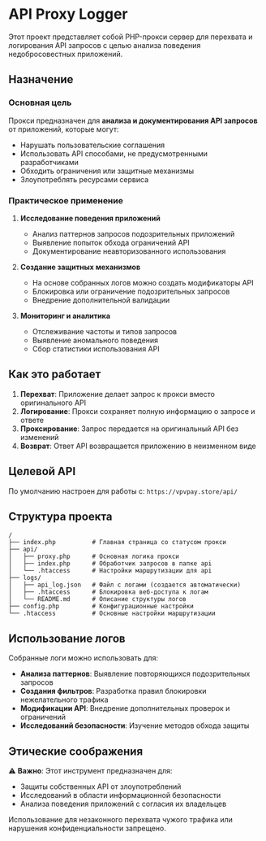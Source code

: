 # API Proxy Logger

Этот проект представляет собой PHP-прокси сервер для перехвата и логирования API запросов с целью анализа поведения недобросовестных приложений.

## Назначение

### Основная цель
Прокси предназначен для **анализа и документирования API запросов** от приложений, которые могут:
- Нарушать пользовательские соглашения
- Использовать API способами, не предусмотренными разработчиками
- Обходить ограничения или защитные механизмы
- Злоупотреблять ресурсами сервиса

### Практическое применение

1. **Исследование поведения приложений**
   - Анализ паттернов запросов подозрительных приложений
   - Выявление попыток обхода ограничений API
   - Документирование неавторизованного использования

2. **Создание защитных механизмов**
   - На основе собранных логов можно создать модификаторы API
   - Блокировка или ограничение подозрительных запросов
   - Внедрение дополнительной валидации

3. **Мониторинг и аналитика**
   - Отслеживание частоты и типов запросов
   - Выявление аномального поведения
   - Сбор статистики использования API

## Как это работает

1. **Перехват**: Приложение делает запрос к прокси вместо оригинального API
2. **Логирование**: Прокси сохраняет полную информацию о запросе и ответе
3. **Проксирование**: Запрос передается на оригинальный API без изменений
4. **Возврат**: Ответ API возвращается приложению в неизменном виде

## Целевой API

По умолчанию настроен для работы с: `https://vpvpay.store/api/`

## Структура проекта

```
/
├── index.php          # Главная страница со статусом прокси
├── api/
│   ├── proxy.php      # Основная логика прокси
│   ├── index.php      # Обработчик запросов в папке api
│   └── .htaccess      # Настройки маршрутизации для api
├── logs/
│   ├── api_log.json   # Файл с логами (создается автоматически)
│   ├── .htaccess      # Блокировка веб-доступа к логам
│   └── README.md      # Описание структуры логов
├── config.php         # Конфигурационные настройки
└── .htaccess          # Основные настройки маршрутизации
```

## Использование логов

Собранные логи можно использовать для:
- **Анализа паттернов**: Выявление повторяющихся подозрительных запросов
- **Создания фильтров**: Разработка правил блокировки нежелательного трафика
- **Модификации API**: Внедрение дополнительных проверок и ограничений
- **Исследований безопасности**: Изучение методов обхода защиты

## Этические соображения

⚠️ **Важно**: Этот инструмент предназначен для:
- Защиты собственных API от злоупотреблений
- Исследований в области информационной безопасности
- Анализа поведения приложений с согласия их владельцев

Использование для незаконного перехвата чужого трафика или нарушения конфиденциальности запрещено.
